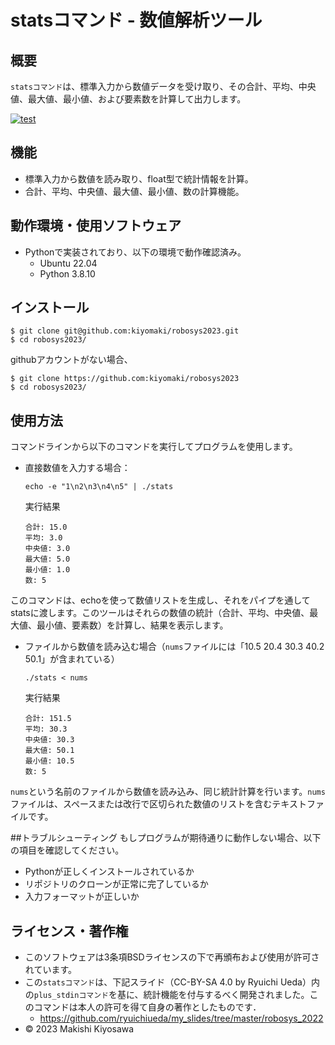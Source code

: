 # statsコマンド - 数値解析ツール

## 概要
`statsコマンド`は、標準入力から数値データを受け取り、その合計、平均、中央値、最大値、最小値、および要素数を計算して出力します。

[![test](https://github.com/kiyomaki/robosys2023/actions/workflows/test.yml/badge.svg)](https://github.com/kiyomaki/robosys2023/actions/workflows/test.yml)

## 機能
- 標準入力から数値を読み取り、float型で統計情報を計算。
- 合計、平均、中央値、最大値、最小値、数の計算機能。

## 動作環境・使用ソフトウェア
- Pythonで実装されており、以下の環境で動作確認済み。
  - Ubuntu 22.04
  - Python 3.8.10
 
## インストール
```
$ git clone git@github.com:kiyomaki/robosys2023.git
$ cd robosys2023/
```
githubアカウントがない場合、
```
$ git clone https://github.com:kiyomaki/robosys2023
$ cd robosys2023/
```

## 使用方法
コマンドラインから以下のコマンドを実行してプログラムを使用します。

- 直接数値を入力する場合：
  ```
  echo -e "1\n2\n3\n4\n5" | ./stats
  ```
  実行結果
  ```
  合計: 15.0
  平均: 3.0
  中央値: 3.0
  最大値: 5.0
  最小値: 1.0
  数: 5
  ```

このコマンドは、echoを使って数値リストを生成し、それをパイプを通してstatsに渡します。このツールはそれらの数値の統計（合計、平均、中央値、最大値、最小値、要素数）を計算し、結果を表示します。

- ファイルから数値を読み込む場合（`nums`ファイルには「10.5 20.4 30.3 40.2 50.1」が含まれている）
  ```
  ./stats < nums
  ```
  実行結果
  ```
  合計: 151.5
  平均: 30.3
  中央値: 30.3
  最大値: 50.1
  最小値: 10.5
  数: 5
  ```

`nums`という名前のファイルから数値を読み込み、同じ統計計算を行います。`nums`ファイルは、スペースまたは改行で区切られた数値のリストを含むテキストファイルです。

##トラブルシューティング
もしプログラムが期待通りに動作しない場合、以下の項目を確認してください。
- Pythonが正しくインストールされているか
- リポジトリのクローンが正常に完了しているか
- 入力フォーマットが正しいか

## ライセンス・著作権
- このソフトウェアは3条項BSDライセンスの下で再頒布および使用が許可されています。
- この`statsコマンド`は、下記スライド（CC-BY-SA 4.0 by Ryuichi Ueda）内の`plus_stdinコマンド`を基に、統計機能を付与するべく開発されました。このコマンドは本人の許可を得て自身の著作としたものです．
   - https://github.com/ryuichiueda/my_slides/tree/master/robosys_2022
- © 2023 Makishi Kiyosawa

